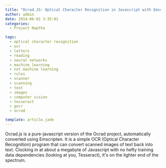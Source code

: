 ```yaml
---
title: "Ocrad.JS: Optical Character Recognition in Javascript with Emscripten"
author: admin
date: 2014-06-01 3:35:01
categories:
  - Project Naptha

tags: 
  - optical character recognition
  - ocr
  - letters
  - reading
  - neural networks
  - machine learning
  - not machine learning
  - rules
  - scanner
  - scanning
  - text
  - images
  - computer vision
  - tesseract
  - gocr
  - ocrad

template: article.jade
---
```


Ocrad.js is a pure-javascript version of the Ocrad project, automatically converted using Emscripten. It is a simple OCR (Optical Character Recognition) program that can convert scanned images of text back into text. Clocking in at about a megabyte of Javascript with no hefty training data dependencies (looking at you, Tesseract), it's on the lighter end of the spectrum.